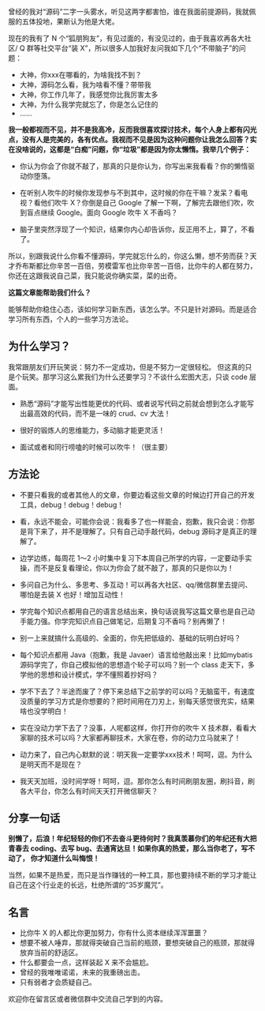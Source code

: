 曾经的我对“源码”二字一头雾水，听见这两字都害怕，谁在我面前提源码，我就佩服的五体投地，果断认为他是大佬。

现在的我有了 N 个“狐朋狗友”，有见过面的，有没见过的，由于我喜欢再各大社区/ Q 群等社交平台“装 X”，所以很多人加我好友问我如下几个“不带脑子”的问题：

* 大神，你xxx在哪看的，为啥我找不到？
* 大神，源码怎么看，我为啥看不懂？带带我
* 大神，你工作几年了，我感觉你比我厉害太多
* 大神，为什么我学完就忘了，你是怎么记住的
* ……

**我一般都视而不见，并不是我高冷，反而我很喜欢探讨技术，每个人身上都有闪光点，没有人是完美的，各有优点。我视而不见是因为这种问题你让我怎么回答？实在没啥说的，这都是“白痴”问题，你“垃圾”都是因为你太懒惰。我举几个例子：**

* 你认为你会了你就不敲了，那真的只是你认为，你写出来我看看？你的懒惰驱动你堕落。

* 在听别人吹牛的时候你发现参与不到其中，这时候的你在干嘛？发呆？看电视？看他们吹牛 X？你倒是自己 Google 了解一下啊，了解完去跟他们吹，吹到盲点继续 Google。面向 Google 吹牛 X 不香吗？

* 脑子里突然浮现了一个知识，结果你内心却告诉你，反正用不上，算了，不看了。

所以，别跟我说什么你看不懂源码，学完就忘什么的，你这么懒，想不劳而获？天才乔布斯都比你辛苦一百倍，劳模雷军也比你辛苦一百倍，比你牛的人都在努力，你还在这跟我说自己菜，我只能说你确实菜，菜的出奇。

**这篇文章能帮助我们什么？**

能够帮助你稳住心态，该如何学习新东西，该怎么学。不只是针对源码。而是适合学习所有东西，个人的一些学习方法论。

## 为什么学习？

我常跟朋友们开玩笑说：努力不一定成功，但是不努力一定很轻松。 但这真的只是个玩笑。那学习这么累我们为什么还要学习？不谈什么宏图大志，只谈 code 层面。

* 熟悉“源码”才能写出性能更优的代码、或者说写代码之前就会想到怎么才能写出最高效的代码，而不是一味的 crud、cv 大法！

* 很好的锻炼人的思维能力，多动脑才能更灵活！

* 面试或者和同行唠嗑的时候可以吹牛！（很主要）

## 方法论

* 不要只看我的或者其他人的文章，你要边看这些文章的时候边打开自己的开发工具，debug！debug！debug！

* 看，永远不能会，可能你会说：我看多了也一样能会，抱歉，我只会说：你那是背下来了，并不是理解了。只有自己动手敲代码，debug 源码才是真正的理解了。

* 边学边练，每周花 1～2 小时集中复习下本周自己所学的内容，一定要动手实操，而不是反复看理论，你以为你会了就不敲了，那真的只是你以为！

* 多问自己为什么、多思考、多互动！可以再各大社区、qq/微信群里去提问、哪怕是去装 X 也好！增加互动性！

* 学完每个知识点都用自己的语言总结出来，换句话说我写这篇文章也是自己动手能力强。你学完知识点自己做笔记，后期复习不香吗？别再懒了！

* 别一上来就搞什么高级的、全面的，你先把低级的、基础的玩明白好吗？

* 每个知识点都用 Java（抱歉，我是 Javaer）语言给他敲出来！比如mybatis源码学完了，你自己模拟他的思想造个轮子可以吗？别一个 class 走天下，多学他的思想和设计模式，学不懂照着抄好吗？

* 学不下去了？半途而废了？停下来总结下之前学的可以吗？无脑蛮干，有速度没质量的学习方式是你想要的？把时间用在刀刃上，别每天感觉很充实，结果啥也没学明白！

* 实在没动力学下去了？没事，人呢都这样，你打开你的吹牛 X 技术群，看看大家聊的技术可以吗？大家都再聊技术，大家在卷，你的动力立马就来了！

* 动力来了，自己内心默默的说：明天我一定要学xxx技术！呵呵，逗。为什么是明天而不是现在？

* 我天天加班，没时间学呀！呵呵，逗。那你怎么有时间刷朋友圈，刷抖音，刷各大平台，你怎么有时间天天打开微信聊天？

## 分享一句话

**别懒了，后浪！年纪轻轻的你们不去奋斗更待何时？我真羡慕你们的年纪还有大把青春去 coding、去写 bug、去通宵达旦！如果你真的热爱，那么当你老了，写不动了， 你才知道什么叫悔恨！**

当然，如果不是热爱，而只是当作赚钱的一种工具，那也要持续不断的学习才能让自己在这个行业走的长远，杜绝所谓的“35岁魔咒”。

## 名言

* 比你牛 X 的人都比你更加努力，你有什么资本继续浑浑噩噩？
* 想要不被人唾弃，那就得突破自己当前的瓶颈，要想突破自己的瓶颈，那就得放弃当前的舒适区。
* 什么都要会一点，这样装起 X 来不会尴尬。
* 曾经的我唯唯诺诺，未来的我重磅出击。
* 只有弱者才会质疑自己。

欢迎你在留言区或者微信群中交流自己学到的内容。